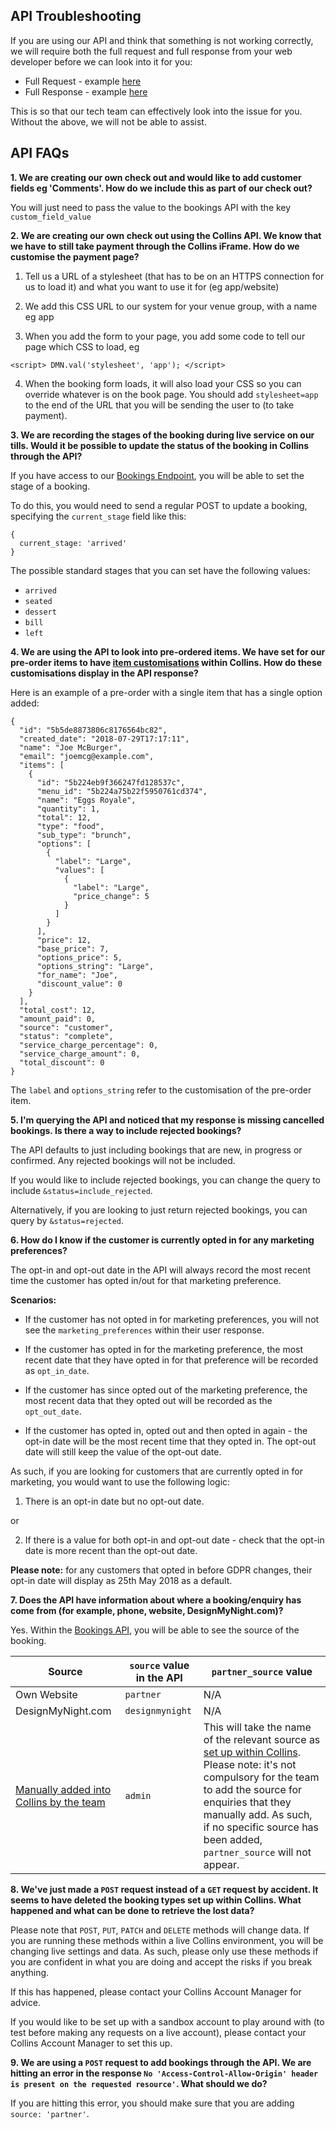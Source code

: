 ## API Troubleshooting
If you are using our API and think that something is not working correctly, we will require both the full request and full response from your web developer before we can look into it for you:  

* Full Request - example [here](https://docs.google.com/document/d/1CE9oWIntJthRidSuExSKQlD7hpG_uaGeAwKCmRLnPhc/edit?usp=sharing)
* Full Response - example [here](https://docs.google.com/document/d/1amCSjbn-JLEeoyFhkZh0qDutTlIbFAS3PEsUp72AssA/edit?usp=sharing)

This is so that our tech team can effectively look into the issue for you. Without the above, we will not be able to assist.

## API FAQs

**1. We are creating our own check out and would like to add customer fields eg 'Comments'. How do we include this as part of our check out?**

You will just need to pass the value to the bookings API with the key `custom_field_value`

**2. We are creating our own check out using the Collins API. We know that we have to still take payment through the Collins iFrame. How do we customise the payment page?**

1. Tell us a URL of a stylesheet (that has to be on an HTTPS connection for us to load it) and what you want to use it for (eg app/website)

2. We add this CSS URL to our system for your venue group, with a name eg app

3. When you add the form to your page, you add some code to tell our page which CSS to load, eg

`<script>
  DMN.val('stylesheet', 'app');
  </script>`

4. When the booking form loads, it will also load your CSS so you can override whatever is on the book page. You should add `stylesheet=app` to the end of the URL that you will be sending the user to (to take payment).

**3. We are recording the stages of the booking during live service on our tills. Would it be possible to update the status of the booking in Collins through the API?**

If you have access to our [Bookings Endpoint](http://developers.designmynight.com/api/booking-api/), you will be able to set the stage of a booking. 

To do this, you would need to send a regular POST to update a booking, specifying the `current_stage` field like this:

```
{
  current_stage: 'arrived'
}
```
The possible standard stages that you can set have the following values: 

* `arrived`
* `seated`
* `dessert`
* `bill`
* `left`


**4. We are using the API to look into pre-ordered items. We have set for our pre-order items to have [item customisations](https://collins.uservoice.com/knowledgebase/articles/1806220-collins-pre-orders-adding-diet-types-allergies) within Collins. How do these customisations display in the API response?**

Here is an example of a pre-order with a single item that has a single option added:

```
{
  "id": "5b5de8873806c8176564bc82",
  "created_date": "2018-07-29T17:17:11",
  "name": "Joe McBurger",
  "email": "joemcg@example.com",
  "items": [
    {
      "id": "5b224eb9f366247fd128537c",
      "menu_id": "5b224a75b22f5950761cd374",
      "name": "Eggs Royale",
      "quantity": 1,
      "total": 12,
      "type": "food",
      "sub_type": "brunch",
      "options": [
        {
          "label": "Large",
          "values": [
            {
              "label": "Large",
              "price_change": 5
            }
          ]
        }
      ],
      "price": 12,
      "base_price": 7,
      "options_price": 5,
      "options_string": "Large",
      "for_name": "Joe",
      "discount_value": 0
    }
  ],
  "total_cost": 12,
  "amount_paid": 0,
  "source": "customer",
  "status": "complete",
  "service_charge_percentage": 0,
  "service_charge_amount": 0,
  "total_discount": 0
}
```

The `label` and `options_string` refer to the customisation of the pre-order item.
 
 **5. I'm querying the API and noticed that my response is missing cancelled bookings. Is there a way to include rejected bookings?**
 
The API defaults to just including bookings that are new, in progress or confirmed. Any rejected bookings will not be included. 

If you would like to include rejected bookings, you can change the query to include `&status=include_rejected`. 

Alternatively, if you are looking to just return rejected bookings, you can query by `&status=rejected`.

 **6. How do I know if the customer is currently opted in for any marketing preferences?** 
 
The opt-in and opt-out date in the API will always record the most recent time the customer has opted in/out for that marketing preference.

**Scenarios:**

* If the customer has not opted in for marketing preferences, you will not see the `marketing_preferences` within their user response.

* If the customer has opted in for the marketing preference, the most recent date that they have opted in for that preference will be recorded as `opt_in_date`.

* If the customer has since opted out of the marketing preference, the most recent data that they opted out will be recorded as the `opt_out_date`.

* If the customer has opted in, opted out and then opted in again - the opt-in date will be the most recent time that they opted in. The opt-out date will still keep the value of the opt-out date.

As such, if you are looking for customers that are currently opted in for marketing, you would want to use the following logic:

1) There is an opt-in date but no opt-out date.

or

2) If there is a value for both opt-in and opt-out date - check that the opt-in date is more recent than the opt-out date.

**Please note:** for any customers that opted in before GDPR changes, their opt-in date will display as 25th May 2018 as a default.

 **7. Does the API have information about where a booking/enquiry has come from (for example, phone, website, DesignMyNight.com)?**
 
 Yes. Within the [Bookings API](https://developers.designmynight.com/api/bookings-search/#booking-fields), you will be able to see the source of the booking. 
 
Source|`source` value in the API|`partner_source` value|
---|-----|---
Own Website|`partner`|N/A
DesignMyNight.com|`designmynight`|N/A
[Manually added into Collins by the team](https://collins.uservoice.com/knowledgebase/articles/478053-within-a-booking-enquiry-tag-a-booking-with-a-so)|`admin`|This will take the name of the relevant source as [set up within Collins](https://collins.uservoice.com/knowledgebase/articles/478035-venue-group-adding-editing-sources).  Please note: it's not compulsory for the team to add the source for enquiries that they manually add. As such, if no specific source has been added, `partner_source` will not appear. 

**8. We've just made a `POST` request instead of a `GET` request by accident. It seems to have deleted the booking types set up within Collins. What happened and what can be done to retrieve the lost data?**

Please note that `POST`, `PUT`, `PATCH` and `DELETE` methods will change data. If you are running these methods within a live Collins environment, you will be changing live settings and data. As such, please only use these methods if you are confident in what you are doing and accept the risks if you break anything. 

If this has happened, please contact your Collins Account Manager for advice. 

If you would like to be set up with a sandbox account to play around with (to test before making any requests on a live account), please contact your Collins Account Manager to set this up. 

**9. We are using a `POST` request to add bookings through the API. We are hitting an error in the response `No 'Access-Control-Allow-Origin' header is present on the requested resource'`. What should we do?**

If you are hitting this error, you should make sure that you are adding `source: 'partner'`. 
